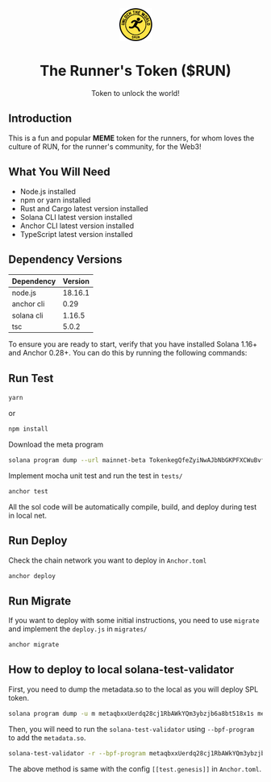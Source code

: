<div align=center>
<img src="./icon.png" width=65 height=65/>
</div>
<h1 align=center>The Runner's Token ($RUN)</h1>
<p align=center>Token to unlock the world!</p>

## Introduction

This is a fun and popular **MEME** token for the runners, for whom loves the culture of RUN, for the runner's community, for the Web3!

## What You Will Need

- Node.js installed
- npm or yarn installed
- Rust and Cargo latest version installed
- Solana CLI latest version installed
- Anchor CLI latest version installed
- TypeScript latest version installed

## Dependency Versions

| Dependency | Version |
| ---------- | ------- |
| node.js    | 18.16.1 |
| anchor cli | 0.29    |
| solana cli | 1.16.5  |
| tsc        | 5.0.2   |

To ensure you are ready to start, verify that you have installed Solana 1.16+ and Anchor 0.28+. You can do this by running the following commands:

## Run Test

```bash
yarn
```

or

```bash
npm install
```

Download the meta program

```bash
solana program dump --url mainnet-beta TokenkegQfeZyiNwAJbNbGKPFXCWuBvf9Ss623VQ5DA meta_program.so
```

Implement mocha unit test and run the test in `tests/`

```bash
anchor test
```

All the sol code will be automatically compile, build, and deploy during test in local net.

## Run Deploy

Check the chain network you want to deploy in `Anchor.toml`

```bash
anchor deploy
```

## Run Migrate

If you want to deploy with some initial instructions, you need to use `migrate` and implement the `deploy.js` in `migrates/`

```bash
anchor migrate
```

## How to deploy to local solana-test-validator

First, you need to dump the metadata.so to the local as you will deploy SPL token.

```bash
solana program dump -u m metaqbxxUerdq28cj1RbAWkYQm3ybzjb6a8bt518x1s metadata.so
```

Then, you will need to run the `solana-test-validator` using `--bpf-program` to add the `metadata.so`.

```bash
solana-test-validator -r --bpf-program metaqbxxUerdq28cj1RbAWkYQm3ybzjb6a8bt518x1s metadata.so
```

The above method is same with the config `[[test.genesis]]` in `Anchor.toml`.
